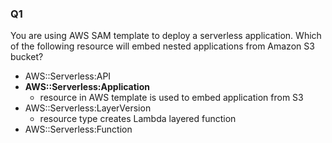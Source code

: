 ### Q1
You are using AWS SAM template to deploy a serverless application. 
Which of the following resource will embed nested applications from Amazon S3 bucket? 
* AWS::Serverless:API    
* **AWS::Serverless:Application**
    * resource in AWS template is used to embed application from S3
* AWS::Serverless:LayerVersion
    * resource type creates Lambda layered function
* AWS::Serverless:Function